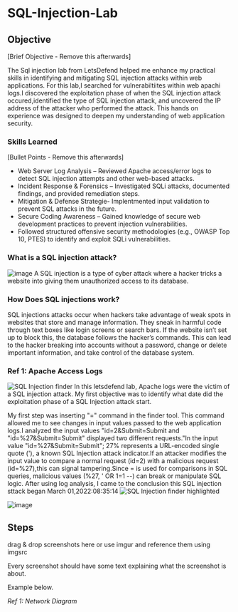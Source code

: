 # SQL-Injection-Lab


## Objective
[Brief Objective - Remove this afterwards]

The Sql injection lab from LetsDefend helped me enhance my practical skills in identifying and mitigating SQL injection attacks within web applications. For this lab,I searched for vulnerabiltiites within web apachi logs.I discovered the exploitation phase of when the SQL injection attack occured,identified the type of SQL injection attack, and uncovered the IP address of the attacker who performed the attack. This hands on experience was designed to deepen my understanding of web application security. 


### Skills Learned
[Bullet Points - Remove this afterwards]

- Web Server Log Analysis – Reviewed Apache access/error logs to detect SQL injection attempts and other web-based attacks.
- Incident Response & Forensics – Investigated SQLi attacks, documented findings, and provided remediation steps.
- Mitigation & Defense Strategie- Implentmented input validation to prevent SQL attacks in the future. 
- Secure Coding Awareness – Gained knowledge of secure web development practices to prevent injection vulnerabilities.
- Followed structured offensive security methodologies (e.g., OWASP Top 10, PTES) to identify and exploit SQLi vulnerabilities.

### What is a SQL injection attack?
![image](https://github.com/user-attachments/assets/ec6fde7a-d68d-4a69-9e1c-e35676c119a7)
A SQL injection is a type of cyber attack where a hacker tricks a website into giving them unauthorized access to its database.
 
### How Does SQL injections work?
SQL injections attacks occur when hackers take advantage of weak spots in websites that store and manage information. They sneak in harmful code through text boxes like login screens or search bars. If the website isn’t set up to block this, the database follows the hacker’s commands. This can lead to the hacker breaking into accounts without a password, change or delete important information, and take control of the database system.

### Ref 1: Apache Access Logs
![SQL Injection finder](https://github.com/user-attachments/assets/c676df15-14ac-4326-8e9f-a78cbcce972e)
In this letsdefend lab, Apache logs were the victim of a SQL injection attack. My first objective was to identify what date did the exploitation phase of a SQL Injection attack start.  

My first step was inserting "=" command in the finder tool. This command allowed me to see changes in input values passed to the web application logs.I analyzed the input values "id=2&Submit=Submit and "id=%27&Submit=Submit" displayed two different requests."In the input value "id=%27&Submit=Submit"; 27% represents a URL-encoded single quote ('), a known SQL Injection attack indicator.If an attacker modifies the input value to compare a normal request (id=2) with a malicious request (id=%27),this can signal tampering.Since = is used for comparisons in SQL queries, malicious values (%27, ' OR 1=1 --) can break or manipulate SQL logic. After using log analysis, I came to the conclusion this SQL injection sttack began March 01,2022:08:35:14 
![SQL Injection finder highlighted ](https://github.com/user-attachments/assets/08c305b8-4a4e-4b34-86ce-b705bce1fe4b)






![image](https://github.com/user-attachments/assets/e5a4d0a2-d91a-43c8-b0ba-9f0e7cf2dab6)

## Steps
drag & drop screenshots here or use imgur and reference them using imgsrc

Every screenshot should have some text explaining what the screenshot is about.

Example below.

*Ref 1: Network Diagram*
